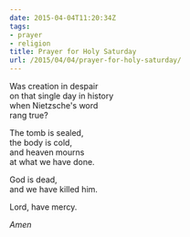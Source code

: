 ```yaml
---
date: 2015-04-04T11:20:34Z
tags:
- prayer
- religion
title: Prayer for Holy Saturday
url: /2015/04/04/prayer-for-holy-saturday/
---
```


Was creation in despair  
on that single day in history  
when Nietzsche's word  
rang true?

The tomb is sealed,  
the body is cold,  
and heaven mourns  
at what we have done.

God is dead,  
and we have killed him.

Lord, have mercy.

*Amen*

